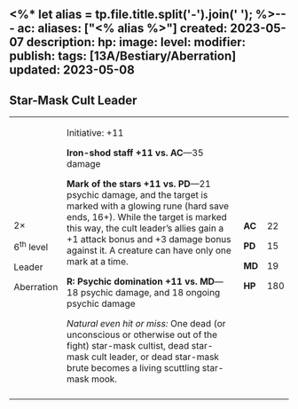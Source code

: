 <%* let alias = tp.file.title.split('-').join(' '); %>---
ac: 
aliases: ["<% alias %>"]
created: 2023-05-07
description: 
hp: 
image: 
level: 
modifier: 
publish: 
tags: [13A/Bestiary/Aberration]
updated: 2023-05-08
---

## Star-Mask Cult Leader

<table>
<colgroup>
<col style="width: 16%" />
<col style="width: 71%" />
<col style="width: 5%" />
<col style="width: 6%" />
</colgroup>
<tbody>
<tr class="odd">
<td><p>2×</p>
<p>6<sup>th</sup> level</p>
<p>Leader</p>
<p>Aberration</p></td>
<td><p>Initiative: +11</p>
<p><strong>Iron-shod staff +11 vs. AC</strong>—35 damage</p>
<p><strong>Mark of the stars +11 vs. PD</strong>—21 psychic damage, and
the target is marked with a glowing rune (hard save ends, 16+). While
the target is marked this way, the cult leader’s allies gain a +1 attack
bonus and +3 damage bonus against it. A creature can have only one mark
at a time.</p>
<p><strong>R: Psychic domination +11 vs. MD</strong>—18 psychic damage,
and 18 ongoing psychic damage</p>
<p><em>Natural even hit or miss:</em> One dead (or unconscious or
otherwise out of the fight) star-mask cultist, dead star-mask cult
leader, or dead star-mask brute becomes a living scuttling star-mask
mook.</p></td>
<td><p><strong>AC</strong></p>
<p><strong>PD</strong></p>
<p><strong>MD</strong></p>
<p><strong>HP</strong></p></td>
<td><p>22</p>
<p>15</p>
<p>19</p>
<p>180</p></td>
</tr>
<tr class="even">
<td></td>
<td></td>
<td></td>
<td></td>
</tr>
</tbody>
</table>
